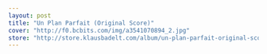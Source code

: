```yaml
---
layout: post
title: "Un Plan Parfait (Original Score)"
cover: "http://f0.bcbits.com/img/a3541070894_2.jpg"
store: "http://store.klausbadelt.com/album/un-plan-parfait-original-score?pk=170"
---
```

